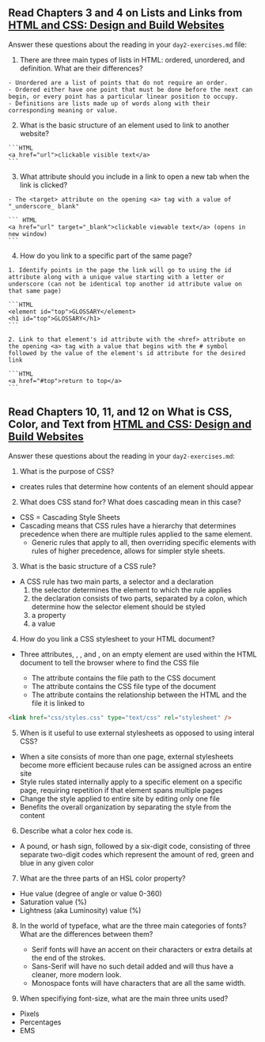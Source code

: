 ## Read Chapters 3 and 4 on Lists and Links from [HTML and CSS: Design and Build Websites](http://www.amazon.com/HTML-CSS-Design-Build-Websites/dp/1118008189/ref=sr_1_3?ie=UTF8&qid=1459879147&sr=8-3&keywords=duckett)

  Answer these questions about the reading in your `day2-exercises.md` file:

  1.  There are three main types of lists in HTML: ordered, unordered, and definition. What are their differences?

    - Unordered are a list of points that do not require an order.  
    - Ordered either have one point that must be done before the next can begin, or every point has a particular linear position to occupy.
    - Definitions are lists made up of words along with their corresponding meaning or value.

  2.  What is the basic structure of an element used to link to another website?

    ```HTML
    <a href="url">clickable visible text</a>
    ```

  3.  What attribute should you include in a link to open a new tab when the link is clicked?

    - The <target> attribute on the opening <a> tag with a value of "_underscore_ blank"

    ``` HTML
    <a href="url" target="_blank">clickable viewable text</a> (opens in new window)
    ```
  4.  How do you link to a specific part of the same page?

    1. Identify points in the page the link will go to using the id attribute along with a unique value starting with a letter or underscore (can not be identical top another id attribute value on that same page)

    ```HTML
    <element id="top">GLOSSARY</element>
    <h1 id="top">GLOSSARY</h1>
    ```

    2. Link to that element's id attribute with the <href> attribute on the opening <a> tag with a value that begins with the # symbol followed by the value of the element's id attribute for the desired link

    ```HTML
    <a href="#top">return to top</a>
    ```


## Read Chapters 10, 11, and 12 on What is CSS, Color, and Text from [HTML and CSS: Design and Build Websites](http://www.amazon.com/HTML-CSS-Design-Build-Websites/dp/1118008189/ref=sr_1_3?ie=UTF8&qid=1459879147&sr=8-3&keywords=duckett)

Answer these questions about the reading in your `day2-exercises.md`:

1.  What is the purpose of CSS?

  - creates rules that determine how contents of an element should appear

2.  What does CSS stand for? What does cascading mean in this case?

  - CSS = Cascading Style Sheets
  - Cascading means that CSS rules have a hierarchy that determines precedence when there are multiple rules applied to the same element.
    - Generic rules that apply to all, then overriding specific elements with rules of higher precedence, allows for simpler style sheets.

3.  What is the basic structure of a CSS rule?

  - A CSS rule has two main parts, a selector and a declaration
    1. the selector determines the element to which the rule applies
    2. the declaration consists of two parts, separated by a colon, which determine how the selector element should be styled
      1. a property
      2. a value


4.  How do you link a CSS stylesheet to your HTML document?

  - Three attributes, <href>, <type>, and <rel>, on an empty <link> element are used within the HTML document to tell the browser where to find the CSS file
    - The <href> attribute contains the file path to the CSS document
    - The <type> attribute contains the CSS file type of the document
    - The <rel> attribute contains the relationship between the HTML and the file it is linked to

  ```HTML
  <link href="css/styles.css" type="text/css" rel="stylesheet" />
  ```


5.  When is it useful to use external stylesheets as opposed to using interal CSS?

  - When a site consists of more than one page, external stylesheets become more efficient because rules can be assigned across an entire site
  - Style rules stated internally apply to a specific element on a specific page, requiring repetition if that element spans multiple pages
  - Change the style applied to entire site by editing only one file
  - Benefits the overall organization by separating the style from the content

6.  Describe what a color hex code is.

  - A pound, or hash sign, followed by a six-digit code, consisting of three separate two-digit codes which represent the amount of red, green and blue in any given color

7.  What are the three parts of an HSL color property?

  - Hue value (degree of angle or value 0-360)
  - Saturation value (%)
  - Lightness (aka Luminosity) value (%)

8.  In the world of typeface, what are the three main categories of fonts? What are the differences between them?

    - Serif fonts will have an accent on their characters or extra details at the end of the strokes.
    - Sans-Serif will have no such detail added and will thus have a cleaner, more modern look.
    - Monospace fonts will have characters that are all the same width.

9.  When specifiying font-size, what are the main three units used?

  - Pixels
  - Percentages
  - EMS
